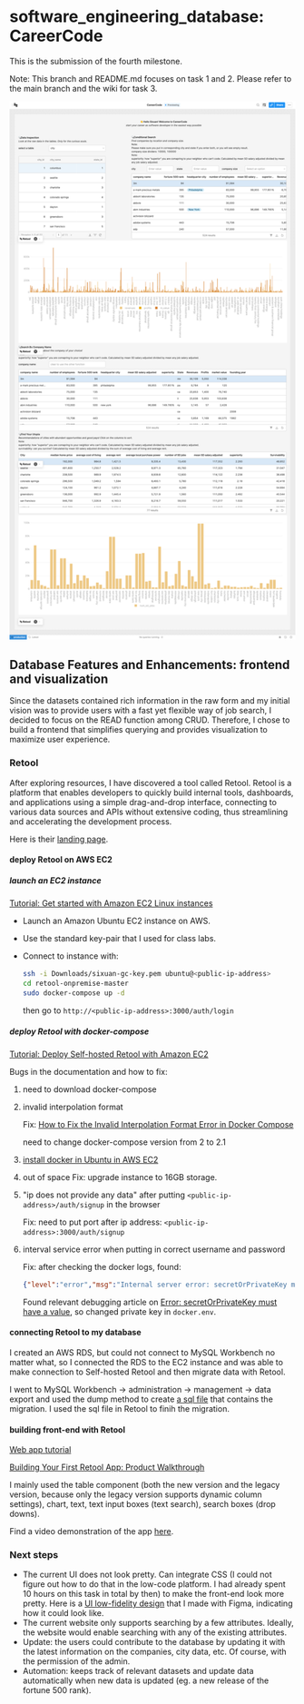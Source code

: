 # software_engineering_database: CareerCode

This is the submission of the fourth milestone.

Note: This branch and README.md focuses on task 1 and 2. Please refer to the main branch and the wiki for task 3.

![screenshot](img/careercode.png)

## Database Features and Enhancements: frontend and visualization

Since the datasets contained rich information in the raw form and my initial vision was to provide users with a fast yet flexible way of job search, I decided to focus on the READ function among CRUD. Therefore, I chose to build a frontend that simplifies querying and provides visualization to maximize user experience.

### Retool

After exploring resources, I have discovered a tool called Retool. Retool is a platform that enables developers to quickly build internal tools, dashboards, and applications using a simple drag-and-drop interface, connecting to various data sources and APIs without extensive coding, thus streamlining and accelerating the development process.

Here is their [landing page](https://retool.com/?_keyword=retool&adgroupid=77096230789&utm_source=google&utm_medium=search&utm_campaign=6470119914&utm_term=retool&utm_content=651185010950&hsa_acc=7420316652&hsa_cam=6470119914&hsa_grp=77096230789&hsa_ad=651185010950&hsa_src=g&hsa_tgt=kwd-395242915847&hsa_kw=retool&hsa_mt=e&hsa_net=adwords&hsa_ver=3&gad=1&gclid=Cj0KCQjw_5unBhCMARIsACZyzS096RdAyxfwzTTv78VW3UrBzXE2PuFhg_epKdwFFZ_sYrTlnIp9kAIaAjHnEALw_wcB).

#### deploy Retool on AWS EC2

##### launch an EC2 instance

[Tutorial: Get started with Amazon EC2 Linux instances](https://docs.aws.amazon.com/AWSEC2/latest/UserGuide/EC2_GetStarted.html)
- Launch an Amazon Ubuntu EC2 instance on AWS.
- Use the standard key-pair that I used for class labs.
- Connect to instance with:
  ```bash
  ssh -i Downloads/sixuan-gc-key.pem ubuntu@<public-ip-address>
  cd retool-onpremise-master
  sudo docker-compose up -d
  ```

  then go to `http://<public-ip-address>:3000/auth/login`

##### deploy Retool with docker-compose
[Tutorial: Deploy Self-hosted Retool with Amazon EC2](https://docs.retool.com/self-hosted/quickstarts/ec2)

Bugs in the documentation and how to fix:

1. need to download docker-compose

2. invalid interpolation format
   
   Fix: [How to Fix the Invalid Interpolation Format Error in Docker Compose](https://improveandrepeat.com/2022/08/how-to-fix-the-invalid-interpolation-format-error-in-docker-compose/)
   
   need to change docker-compose version from 2 to 2.1

3. [install docker in Ubuntu in AWS EC2](https://docs.docker.com/engine/install/ubuntu/#install-using-the-repository)

4. out of space
   Fix: upgrade instance to 16GB storage.

5. "ip does not provide any data" after putting `<public-ip-address>/auth/signup` in the browser
   
   Fix: need to put port after ip address: `<public-ip-address>:3000/auth/signup`

6. interval service error when putting in correct username and password
   
   Fix: after checking the docker logs, found:

    ``` JSON
    {"level":"error","msg":"Internal server error: secretOrPrivateKey must have a value","pid":84,"requestId":"6436a228-84c0-4f3e-a614-2d4b90018c8b","stack":"Error: secretOrPrivateKey must have a value\n    at Object.module.exports [as sign] (/node_modules/jsonwebtoken/sign.js:105:20)\n    at xC (/retool_backend/bundle/main.js:168:15732)\n    at zf (/retool_backend/bundle/main.js:1792:10550)\n    at /retool_backend/bundle/main.js:1792:9974\n    at runMicrotasks (<anonymous>)\n    at processTicksAndRejections (node:internal/process/task_queues:96:5)","timestamp":"2023-08-20T03:30:56.995Z","type":"INTERNAL_ERROR"}
    ```

    Found relevant debugging article on [Error: secretOrPrivateKey must have a value](https://stackoverflow.com/questions/58673430/error-secretorprivatekey-must-have-a-value), so changed private key in `docker.env`.

#### connecting Retool to my database

I created an AWS RDS, but could not connect to MySQL Workbench no matter what, so I connected the RDS to the EC2 instance and was able to make connection to Self-hosted Retool and then migrate data with Retool.

I went to MySQL Workbench -> administration -> management -> data export and used the dump method to create [a sql file](dump.sql) that contains the migration. I used the sql file in Retool to finih the migration.

#### building front-end with Retool

[Web app tutorial](https://docs.retool.com/apps/web/tutorial/)

[Building Your First Retool App: Product Walkthrough
](https://www.youtube.com/watch?v=lqFgt4_BS6o&list=PLqWdQFDVLADmCPoQLWJ0G137Z2zExXOGu&index=14)

I mainly used the table component (both the new version and the legacy version, because only the legacy version supports dynamic column settings), chart, text, text input boxes (text search), search boxes (drop downs).

Find a video demonstration of the app [here](img/demo.mp4).

### Next steps

- The current UI does not look pretty. Can integrate CSS (I could not figure out how to do that in the low-code platform. I had already spent 10 hours on this task in total by then) to make the front-end look more pretty. Here is a [UI low-fidelity design](img/UI_demo.mp4) that I made with Figma, indicating how it could look like.
- The current website only supports searching by a few attributes. Ideally, the website would enable searching with any of the existing attributes.
- Update: the users could contribute to the database by updating it with the latest information on the companies, city data, etc. Of course, with the permission of the admin.
- Automation: keeps track of relevant datasets and update data automatically when new data is updated (eg. a new release of the fortune 500 rank).
